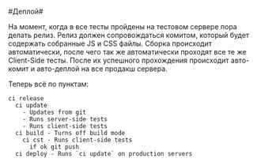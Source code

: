 #Деплой#

На момент, когда в все тесты пройдены на тестовом сервере
пора делать релиз. Релиз должен сопровождаться комитом, который будет
содержать собранные JS и CSS файлы. Сборка происходит автоматически,
после чего так же автоматически проходят все те же Client-Side тесты.
После их успешного прохождения происходит авто-комит и авто-деплой
на все продакш сервера.

Теперь всё по пунктам:

    ci release
      ci update
        - Updates from git
        - Runs server-side tests
        - Runs client-side tests
      ci build - Turns off build mode
        ci cst - Runs client-side tests
          if ok git push
      ci deploy - Runs `ci update` on production servers
